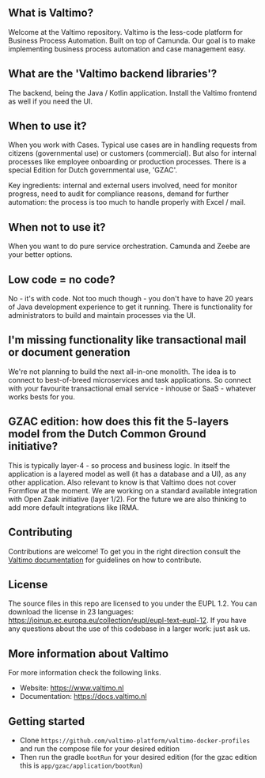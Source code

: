 
## What is Valtimo?
Welcome at the Valtimo repository. Valtimo is the less-code platform for Business Process Automation. Built on top of Camunda. Our goal is to make implementing business process automation and case management easy.

## What are the 'Valtimo backend libraries'?
The backend, being the Java / Kotlin application. Install the Valtimo frontend as well if you need the UI.

## When to use it?
When you work with Cases. Typical use cases are in handling requests from citizens (governmental use) or customers (commercial). But also for internal processes like employee onboarding or production processes. There is a special Edition for Dutch governmental use, 'GZAC'. 

Key ingredients: internal and external users involved, need for monitor progress, need to audit for compliance reasons, demand for further automation: the process is too much to handle properly with Excel / mail.

## When not to use it?
When you want to do pure service orchestration. Camunda and Zeebe are your better options.

## Low code = no code?
No - it's with code. Not too much though - you don't have to have 20 years of Java development experience to get it running. There is functionality for administrators to build and maintain processes via the UI.

## I'm missing functionality like transactional mail or document generation
We're not planning to build the next all-in-one monolith. The idea is to connect to best-of-breed microservices and task applications. So connect with your favourite transactional email service - inhouse or SaaS - whatever works bests for you.

## GZAC edition: how does this fit the 5-layers model from the Dutch Common Ground initiative?
This is typically layer-4 - so process and business logic. In itself the application is a layered model as well (it has a database and a UI), as any other application. Also relevant to know is that Valtimo does not cover Formflow at the moment. We are working on a standard available integration with Open Zaak initiative (layer 1/2). For the future we are also thinking to add more default integrations like IRMA.

## Contributing
Contributions are welcome! To get you in the right direction consult the [Valtimo documentation](https://docs.valtimo.nl/readme/contributing) for guidelines on how to contribute.

## License
The source files in this repo are licensed to you under the EUPL 1.2. You can download the license in 23 languages: https://joinup.ec.europa.eu/collection/eupl/eupl-text-eupl-12. If you have any questions about the use of this codebase in a larger work: just ask us.

## More information about Valtimo
For more information check the following links.
- Website: https://www.valtimo.nl
- Documentation: https://docs.valtimo.nl

## Getting started
* Clone `https://github.com/valtimo-platform/valtimo-docker-profiles` and run the compose file for your desired edition
* Then run the gradle `bootRun` for your desired edition (for the gzac edition this is `app/gzac/application/bootRun`)